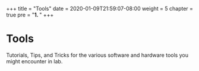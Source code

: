 +++
title = "Tools"
date = 2020-01-09T21:59:07-08:00
weight = 5
chapter = true
pre = "<b>1. </b>"
+++

<!-- ### Chapter 1 -->

# Tools

Tutorials, Tips, and Tricks for the various software and hardware tools you might encounter in lab.